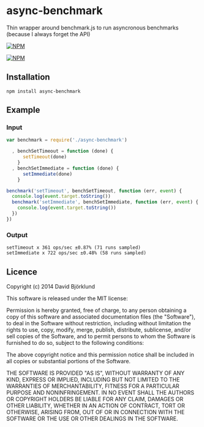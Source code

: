 # async-benchmark

Thin wrapper around benchmark.js to run asyncronous benchmarks (because I always forget the API)

[![NPM](https://nodei.co/npm/async-benchmark.png?downloads&stars)](https://nodei.co/npm/async-benchmark/)

[![NPM](https://nodei.co/npm-dl/async-benchmark.png)](https://nodei.co/npm/async-benchmark/)

## Installation

```
npm install async-benchmark
```

## Example

### Input

```javascript
var benchmark = require('./async-benchmark')

  , benchSetTimeout = function (done) {
      setTimeout(done)
    }
  , benchSetImmediate = function (done) {
      setImmediate(done)
    }

benchmark('setTimeout', benchSetTimeout, function (err, event) {
  console.log(event.target.toString())
  benchmark('setImmediate', benchSetImmediate, function (err, event) {
    console.log(event.target.toString())
  })
})
```

### Output

```
setTimeout x 361 ops/sec ±0.87% (71 runs sampled)
setImmediate x 722 ops/sec ±0.48% (58 runs sampled)
```

## Licence

Copyright (c) 2014 David Björklund

This software is released under the MIT license:

Permission is hereby granted, free of charge, to any person obtaining a copy
of this software and associated documentation files (the "Software"), to deal
in the Software without restriction, including without limitation the rights
to use, copy, modify, merge, publish, distribute, sublicense, and/or sell
copies of the Software, and to permit persons to whom the Software is
furnished to do so, subject to the following conditions:

The above copyright notice and this permission notice shall be included in
all copies or substantial portions of the Software.

THE SOFTWARE IS PROVIDED "AS IS", WITHOUT WARRANTY OF ANY KIND, EXPRESS OR
IMPLIED, INCLUDING BUT NOT LIMITED TO THE WARRANTIES OF MERCHANTABILITY,
FITNESS FOR A PARTICULAR PURPOSE AND NONINFRINGEMENT. IN NO EVENT SHALL THE
AUTHORS OR COPYRIGHT HOLDERS BE LIABLE FOR ANY CLAIM, DAMAGES OR OTHER
LIABILITY, WHETHER IN AN ACTION OF CONTRACT, TORT OR OTHERWISE, ARISING FROM,
OUT OF OR IN CONNECTION WITH THE SOFTWARE OR THE USE OR OTHER DEALINGS IN
THE SOFTWARE.
